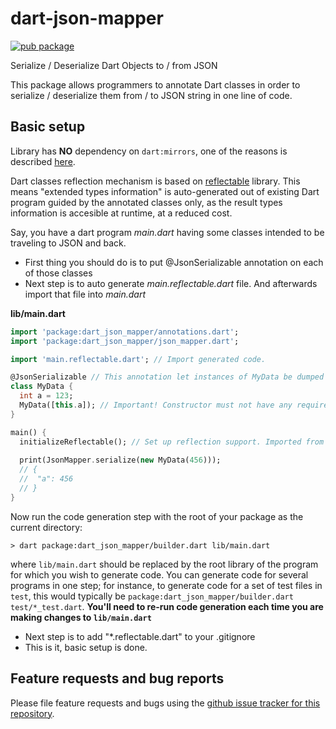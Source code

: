 # dart-json-mapper

[![pub package](https://img.shields.io/pub/v/dart_json_mapper.svg)](https://pub.dartlang.org/packages/dart_json_mapper)

Serialize / Deserialize Dart Objects to / from JSON

This package allows programmers to annotate Dart classes in order to
  serialize / deserialize them from / to JSON string in one line of code.
  
## Basic setup

Library has **NO** dependency on `dart:mirrors`, one of the reasons is described [here][1].

Dart classes reflection mechanism is based on [reflectable][3] library. This means "extended types information" is auto-generated out of existing Dart program guided by the annotated classes only, as the result types information is accesible at runtime, at a reduced cost.

Say, you have a dart program *main.dart* having some classes intended to be traveling to JSON and back.
- First thing you should do is to put @JsonSerializable annotation on each of those classes
- Next step is to auto generate *main.reflectable.dart* file. And afterwards import that file into *main.dart*

**lib/main.dart**
```dart
import 'package:dart_json_mapper/annotations.dart';
import 'package:dart_json_mapper/json_mapper.dart';

import 'main.reflectable.dart'; // Import generated code.

@JsonSerializable // This annotation let instances of MyData be dumped to JSON w/o extra efforts.
class MyData {
  int a = 123;
  MyData([this.a]); // Important! Constructor must not have any required parameters.
}

main() {
  initializeReflectable(); // Set up reflection support. Imported from main.reflectable.dart
  
  print(JsonMapper.serialize(new MyData(456)));
  // { 
  //  "a": 456
  // }
}
```

Now run the code generation step with the root of your package as the current
directory:

```shell
> dart package:dart_json_mapper/builder.dart lib/main.dart
```

where `lib/main.dart` should be replaced by the root library of the
program for which you wish to generate code. You can generate code for
several programs in one step; for instance, to generate code for a set of
test files in `test`, this would typically be
`package:dart_json_mapper/builder.dart test/*_test.dart`.
**You'll need to re-run code generation each time you are making changes to `lib/main.dart`**
- Next step is to add "*.reflectable.dart" to your .gitignore
- This is it, basic setup is done.


## Feature requests and bug reports

Please file feature requests and bugs using the
[github issue tracker for this repository][2].



[1]: https://github.com/flutter/flutter/issues/1150
[2]: https://github.com/k-paxian/dart-json-mapper/issues
[3]: https://pub.dartlang.org/packages/reflectable
